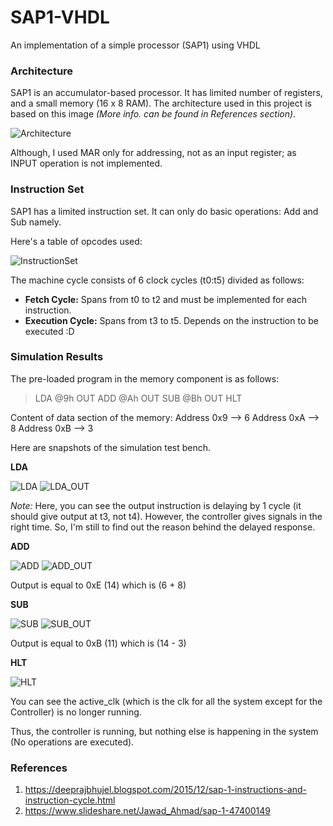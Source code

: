 # SAP1-VHDL
An implementation of a simple processor (SAP1) using VHDL


### Architecture
SAP1 is an accumulator-based processor. It has limited number of registers, and a small memory (16 x 8 RAM).
The architecture used in this project is based on this image *(More info. can be found in References section)*.

![Architecture](../assets/Architecture.jpeg?raw=true)

Although, I used MAR only for addressing, not as an input register; as INPUT operation is not implemented.

### Instruction Set
SAP1 has a limited instruction set. It can only do basic operations: Add and Sub namely.

Here's a table of opcodes used:

![InstructionSet](../assets/Instructions.jpeg?raw=true)

The machine cycle consists of 6 clock cycles (t0:t5) divided as follows:
- **Fetch Cycle:** Spans from t0 to t2 and must be implemented for each instruction.
- **Execution Cycle:** Spans from t3 to t5. Depends on the instruction to be executed :D


### Simulation Results

The pre-loaded program in the memory component is as follows:

> LDA @9h
> OUT
> ADD @Ah
> OUT
> SUB @Bh
> OUT
> HLT

Content of data section of the memory:
Address 0x9 --> 6
Address 0xA --> 8
Address 0xB --> 3

Here are snapshots of the simulation test bench. 

**LDA**


![LDA](../assets/LDA.jpg?raw=true)
![LDA_OUT](../assets/OUT_LDA.jpg?raw=true)

*Note:* Here, you can see the output instruction is delaying by 1 cycle (it should give output at t3, not t4).
However, the controller gives signals in the right time. So, I'm still to find out the reason behind the delayed response.

**ADD**

![ADD](../assets/ADD.jpg?raw=true)
![ADD_OUT](../assets/OUT_ADD.jpg?raw=true)

Output is equal to 0xE (14) which is (6 + 8)


**SUB**

![SUB](../assets/SUB.jpg?raw=true)
![SUB_OUT](../assets/OUT_SUB.jpg?raw=true)

Output is equal to 0xB (11) which is (14 - 3)


**HLT**

![HLT](../assets/HLT.jpg?raw=true)

You can see the active_clk (which is the clk for all the system except for the Controller) is no longer running.

Thus, the controller is running, but nothing else is happening in the system (No operations are executed).

### References

1. https://deeprajbhujel.blogspot.com/2015/12/sap-1-instructions-and-instruction-cycle.html
2. https://www.slideshare.net/Jawad_Ahmad/sap-1-47400149